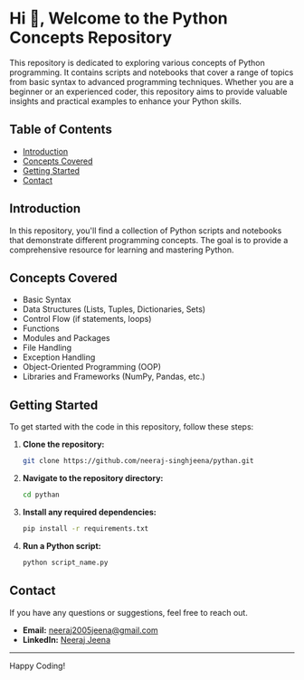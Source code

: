 # Hi 👋, Welcome to the Python Concepts Repository

This repository is dedicated to exploring various concepts of Python programming. It contains scripts and notebooks that cover a range of topics from basic syntax to advanced programming techniques. Whether you are a beginner or an experienced coder, this repository aims to provide valuable insights and practical examples to enhance your Python skills.

## Table of Contents

- [Introduction](#introduction)
- [Concepts Covered](#concepts-covered)
- [Getting Started](#getting-started)
- [Contact](#contact)

## Introduction

In this repository, you'll find a collection of Python scripts and notebooks that demonstrate different programming concepts. The goal is to provide a comprehensive resource for learning and mastering Python.

## Concepts Covered

- Basic Syntax
- Data Structures (Lists, Tuples, Dictionaries, Sets)
- Control Flow (if statements, loops)
- Functions
- Modules and Packages
- File Handling
- Exception Handling
- Object-Oriented Programming (OOP)
- Libraries and Frameworks (NumPy, Pandas, etc.)

## Getting Started

To get started with the code in this repository, follow these steps:

1. **Clone the repository:**
    ```sh
    git clone https://github.com/neeraj-singhjeena/pythan.git
    ```

2. **Navigate to the repository directory:**
    ```sh
    cd pythan
    ```

3. **Install any required dependencies:**
    ```sh
    pip install -r requirements.txt
    ```

4. **Run a Python script:**
    ```sh
    python script_name.py
    ```

## Contact

If you have any questions or suggestions, feel free to reach out.

- **Email:** [neeraj2005jeena@gmail.com](mailto:neeraj2005jeena@gmail.com)
- **LinkedIn:** [Neeraj Jeena](https://www.linkedin.com/in/neeraj-jeena-980a3431b)

---

Happy Coding!